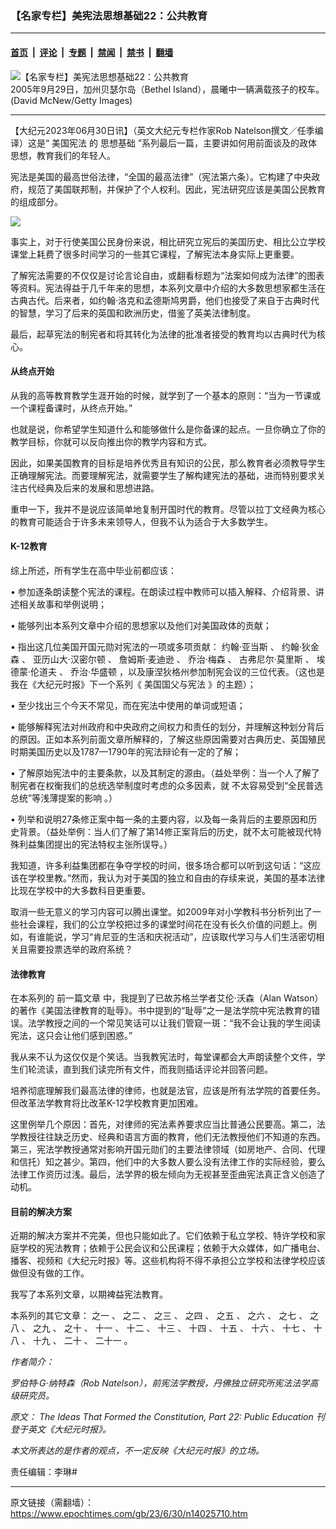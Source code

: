### 【名家专栏】美宪法思想基础22：公共教育

---

#### [首页](../../../..?n14025710) &nbsp;|&nbsp; [评论](../../../../../epoch-comment?n14025710) &nbsp;|&nbsp; [专题](../../../../../epoch-special?n14025710) &nbsp;|&nbsp; [禁闻](../../../../../epoch-news?n14025710) &nbsp;|&nbsp; [禁书](../../../../../books?n14025710) &nbsp;|&nbsp; [翻墙](https://github.com/gfw-breaker/nogfw/blob/master/README.md?n14025710)


<div><img alt="【名家专栏】美宪法思想基础22：公共教育" class="attachment-djy_600_400 size-djy_600_400 wp-post-image" src="https://i.epochtimes.com/assets/uploads/2023/06/id14025713-GettyImages-55826446-1200x800-600x400.jpg"/>
<div class="caption">
 2005年9月29日，加州贝瑟尔岛（Bethel Island），晨曦中一辆满载孩子的校车。(David McNew/Getty Images)
</div></div><hr/><div class="post_content" id="artbody" itemprop="articleBody">
 <!-- article content begin -->
 <p>
  【大纪元2023年06月30日讯】（英文大纪元专栏作家Rob Natelson撰文／任季编译）这是“
  <ok href="https://www.epochtimes.com/gb/tag/%E7%BE%8E%E5%9B%BD%E5%AE%AA%E6%B3%95.html">
   美国宪法
  </ok>
  的
  <ok href="https://www.epochtimes.com/gb/tag/%E6%80%9D%E6%83%B3%E5%9F%BA%E7%A1%80.html">
   思想基础
  </ok>
  ”系列最后一篇，主要讲如何用前面谈及的政体思想，教育我们的年轻人。
 </p>
 <p>
  宪法是美国的最高世俗法律，“全国的最高法律”（宪法第六条）。它构建了中央政府，规范了美国联邦制，并保护了个人权利。因此，宪法研究应该是美国公民教育的组成部分。
 </p>
 <p>
  <img class="aligncenter" src="https://img.theepochtimes.com/assets/uploads/2023/03/07/Education-Timeline-4-copy-10-1.jpg?_gl=1*rwtey7*_gcl_au*Mjc3MjY2MzQyLjE2ODQ1MzEzODQ."/>
 </p>
 <p>
  事实上，对于行使美国公民身份来说，相比研究立宪后的美国历史、相比公立学校课堂上耗费了很多时间学习的一些其它课程，了解宪法本身实际上更重要。
 </p>
 <p>
  了解宪法需要的不仅仅是讨论言论自由，或翻看标题为“法案如何成为法律”的图表等资料。宪法得益于几千年来的思想，本系列文章中介绍的大多数思想家都生活在古典古代。后来者，如约翰‧洛克和孟德斯鸠男爵，他们也接受了来自于古典时代的智慧，学习了后来的英国和欧洲历史，借鉴了英美法律制度。
 </p>
 <p>
  最后，起草宪法的制宪者和将其转化为法律的批准者接受的教育均以古典时代为核心。
 </p>
 <h4>
  从终点开始
 </h4>
 <p>
  从我的高等教育教学生涯开始的时候，就学到了一个基本的原则：“当为一节课或一个课程备课时，从终点开始。”
 </p>
 <p>
  也就是说，你希望学生知道什么和能够做什么是你备课的起点。一旦你确立了你的教学目标，你就可以反向推出你的教学内容和方式。
 </p>
 <p>
  因此，如果美国教育的目标是培养优秀且有知识的公民，那么教育者必须教导学生正确理解宪法。而要理解宪法，就需要学生了解构建宪法的基础，进而特别要求关注古代经典及后来的发展和思想进路。
 </p>
 <p>
  重申一下，我并不是说应该简单地复制开国时代的教育。尽管以拉丁文经典为核心的教育可能适合于许多未来领导人，但我不认为适合于大多数学生。
 </p>
 <h4>
  K-12教育
 </h4>
 <p>
  综上所述，所有学生在高中毕业前都应该：
 </p>
 <p>
  • 参加逐条朗读整个宪法的课程。在朗读过程中教师可以插入解释、介绍背景、讲述相关故事和举例说明；
 </p>
 <p>
  • 能够列出本系列文章中介绍的思想家以及他们对美国政体的贡献；
 </p>
 <p>
  • 指出这几位美国开国元勋对宪法的一项或多项贡献：
  <ok href="https://www.epochtimes.com/gb/23/4/22/n13979093.htm">
   约翰‧亚当斯
  </ok>
  、
  <ok href="https://www.epochtimes.com/gb/23/4/30/n13985200.htm">
   约翰‧狄金森
  </ok>
  、
  <ok href="https://www.epochtimes.com/gb/23/6/10/n14013727.htm">
   亚历山大‧汉密尔顿
  </ok>
  、
  <ok href="https://www.epochtimes.com/gb/23/4/24/n13980556.htm">
   詹姆斯‧麦迪逊
  </ok>
  、
  <ok href="https://www.epochtimes.com/gb/23/6/21/n14020397.htm">
   乔治‧梅森
  </ok>
  、
  <ok href="https://www.epochtimes.com/gb/23/6/15/n14016751.htm">
   古弗尼尔‧莫里斯
  </ok>
  、
  <ok href="https://www.epochtimes.com/gb/23/5/27/n14005023.htm">
   埃德蒙‧伦道夫
  </ok>
  、
  <ok href="https://www.epochtimes.com/gb/23/6/14/n14016040.htm">
   乔治‧华盛顿
  </ok>
  ，以及康涅狄格州参加制宪会议的三位代表。（这也是我在《大纪元时报》下一个系列《
  <ok href="https://www.epochtimes.com/gb/23/6/24/n14022083.htm">
   美国国父与宪法
  </ok>
  》的主题）；
 </p>
 <p>
  • 至少找出三个今天不常见，而在宪法中使用的单词或短语；
 </p>
 <p>
  • 能够解释宪法对州政府和中央政府之间权力和责任的划分，并理解这种划分背后的原因。正如本系列前面文章所解释的，了解这些原因需要对古典历史、英国殖民时期美国历史以及1787—1790年的宪法辩论有一定的了解；
 </p>
 <p>
  • 了解原始宪法中的主要条款，以及其制定的源由。（益处举例：当一个人了解了制宪者在权衡我们的总统选举制度时考虑的众多因素，就
  <ok href="https://www.theepochtimes.com/how-americans-elect-a-president-and-the-danger-of-direct-popular-vote_2902033.html">
   不太容易受到“全民普选总统”等浅薄提案的影响
  </ok>
  。）
 </p>
 <p>
  • 列举和说明27条修正案中每一条的主要内容，以及每一条背后的主要原因和历史背景。（益处举例：当人们了解了第14修正案背后的历史，就不太可能被现代特殊利益集团提出的宪法特权主张所误导。）
 </p>
 <p>
  我知道，许多利益集团都在争夺学校的时间，很多场合都可以听到这句话：“这应该在学校里教。”然而，我认为对于美国的独立和自由的存续来说，美国的基本法律比现在学校中的大多数科目更重要。
 </p>
 <p>
  取消一些无意义的学习内容可以腾出课堂。如2009年对小学教科书分析列出了一些社会课程，我们的公立学校把过多的课堂时间花在没有长久价值的问题上。例如，有谁能说，学习“肯尼亚的生活和庆祝活动”，应该取代学习与人们生活密切相关且需要投票选举的政府系统？
 </p>
 <h4>
  法律教育
 </h4>
 <p>
  在本系列的
  <ok href="https://www.epochtimes.com/gb/23/6/23/n14021545.htm">
   前一篇文章
  </ok>
  中，我提到了已故苏格兰学者艾伦‧沃森（Alan Watson）的著作《美国法律教育的耻辱》。书中提到的“耻辱”之一是法学院中宪法教育的错误。法学教授之间的一个常见笑话可以让我们管窥一斑：“我不会让我的学生阅读宪法，这只会让他们感到困惑。”
 </p>
 <p>
  我从来不认为这仅仅是个笑话。当我教宪法时，每堂课都会大声朗读整个文件，学生们轮流读，直到我们读完所有文件，而我则插话评论并回答问题。
 </p>
 <p>
  培养彻底理解我们最高法律的律师，也就是法官，应该是所有法学院的首要任务。但改革法学教育将比改革K-12学校教育更加困难。
 </p>
 <p>
  这里例举几个原因：首先，对律师的宪法素养要求应当比普通公民要高。第二，法学教授往往缺乏历史、经典和语言方面的教育，他们无法教授他们不知道的东西。第三，宪法学教授通常对影响开国元勋们的主要法律领域（如房地产、合同、代理和信托）知之甚少。第四，他们中的大多数人要么没有法律工作的实际经验，要么法律工作资历过浅。最后，法学界的极左倾向为无视甚至歪曲宪法真正含义创造了动机。
 </p>
 <h4>
  目前的解决方案
 </h4>
 <p>
  近期的解决方案并不完美，但也只能如此了。它们依赖于私立学校、特许学校和家庭学校的宪法教育；依赖于公民会议和公民课程；依赖于大众媒体，如广播电台、播客、视频和《大纪元时报》等。这些机构将不得不承担公立学校和法律学校应该做但没有做的工作。
 </p>
 <p>
  我写了本系列文章，以期裨益宪法教育。
 </p>
 <p>
  本系列的其它文章：
  <ok href="https://www.epochtimes.com/gb/22/11/9/n13862678.htm">
   之一
  </ok>
  、
  <ok href="https://www.epochtimes.com/gb/22/11/10/n13863448.htm">
   之二
  </ok>
  、
  <ok href="https://www.epochtimes.com/gb/22/11/18/n13868641.htm">
   之三
  </ok>
  、
  <ok href="https://www.epochtimes.com/gb/22/11/21/n13870261.htm">
   之四
  </ok>
  、
  <ok href="https://www.epochtimes.com/gb/23/4/16/n13974280.htm">
   之五
  </ok>
  、
  <ok href="https://www.epochtimes.com/gb/23/4/18/n13975690.htm">
   之六
  </ok>
  、
  <ok href="https://www.epochtimes.com/gb/23/4/19/n13976258.htm">
   之七
  </ok>
  、
  <ok href="https://www.epochtimes.com/gb/23/4/24/n13980559.htm">
   之八
  </ok>
  、
  <ok href="https://www.epochtimes.com/gb/23/4/27/n13982835.htm">
   之九
  </ok>
  、
  <ok href="https://www.epochtimes.com/gb/23/5/8/n13991309.htm">
   之十
  </ok>
  、
  <ok href="https://www.epochtimes.com/gb/23/5/10/n13993066.htm">
   十一
  </ok>
  、
  <ok href="https://www.epochtimes.com/gb/23/5/13/n13995813.htm">
   十二
  </ok>
  、
  <ok href="https://www.epochtimes.com/gb/23/5/15/n13997512.htm">
   十三
  </ok>
  、
  <ok href="https://www.epochtimes.com/gb/23/5/19/n14000332.htm">
   十四
  </ok>
  、
  <ok href="https://www.epochtimes.com/gb/23/5/20/n14000924.htm">
   十五
  </ok>
  、
  <ok href="https://www.epochtimes.com/gb/23/5/21/n14001303.htm">
   十六
  </ok>
  、
  <ok href="https://www.epochtimes.com/gb/23/5/27/n14005024.htm">
   十七
  </ok>
  、
  <ok href="https://www.epochtimes.com/gb/23/5/31/n14007383.htm">
   十八
  </ok>
  、
  <ok href="https://www.epochtimes.com/gb/23/6/10/n14013711.htm">
   十九
  </ok>
  、
  <ok href="https://www.epochtimes.com/gb/23/6/13/n14015312.htm">
   二十
  </ok>
  、
  <ok href="https://www.epochtimes.com/gb/23/6/23/n14021545.htm">
   二十一
  </ok>
  。
 </p>
 <p>
  <em>
   作者简介：
  </em>
 </p>
 <p>
  <em>
   罗伯特‧G‧纳特森（Rob Natelson），前宪法学教授，丹佛独立研究所宪法法学高级研究员。
  </em>
 </p>
 <p>
  <em>
   原文：
   <ok href="https://www.theepochtimes.com/the-ideas-that-formed-the-constitution-part-22-public-education_5101599.html">
    The Ideas That Formed the Constitution, Part 22: Public Education
   </ok>
   刊登于英文《大纪元时报》。
  </em>
 </p>
 <p>
  <em>
   本文所表达的是作者的观点，不一定反映《大纪元时报》的立场。
  </em>
 </p>
 <p>
  责任编辑：李琳#
 </p>
 <!-- article content end -->
 <div id="below_article_ad">
 </div>
</div>


---

原文链接（需翻墙）：https://www.epochtimes.com/gb/23/6/30/n14025710.htm